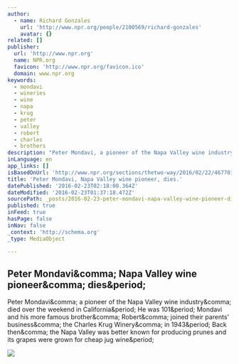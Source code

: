 ```yaml
---
author:
  - name: Richard Gonzales
    url: 'http://www.npr.org/people/2100569/richard-gonzales'
    avatar: {}
related: []
publisher:
  url: 'http://www.npr.org'
  name: NPR.org
  favicon: 'http://www.npr.org/favicon.ico'
  domain: www.npr.org
keywords:
  - mondavi
  - wineries
  - wine
  - napa
  - krug
  - peter
  - valley
  - robert
  - charles
  - brothers
description: "Peter Mondavi, a pioneer of the Napa Valley wine industry, died over the weekend in California. He was 101. Mondavi and his more famous brother, Robert, joined their parents' business, the Charles Krug Winery, in 1943. Back then, the Napa Valley was better known for producing prunes and its grapes were grown for cheap jug wine."
inLanguage: en
app_links: []
isBasedOnUrl: 'http://www.npr.org/sections/thetwo-way/2016/02/22/467701688/peter-mondavi-napa-valley-wine-pioneer-dies'
title: 'Peter Mondavi, Napa Valley wine pioneer, dies.'
datePublished: '2016-02-23T02:18:00.364Z'
dateModified: '2016-02-23T01:37:18.472Z'
sourcePath: _posts/2016-02-23-peter-mondavi-napa-valley-wine-pioneer-dies.md
published: true
inFeed: true
hasPage: false
inNav: false
_context: 'http://schema.org'
_type: MediaObject

---
```

<article style=""><h1>Peter Mondavi&amp;comma; Napa Valley wine pioneer&amp;comma; dies&amp;period;</h1><p>Peter Mondavi&amp;comma; a pioneer of the Napa Valley wine industry&amp;comma; died over the weekend in California&amp;period; He was 101&amp;period; Mondavi and his more famous brother&amp;comma; Robert&amp;comma; joined their parents' business&amp;comma; the Charles Krug Winery&amp;comma; in 1943&amp;period; Back then&amp;comma; the Napa Valley was better known for producing prunes and its grapes were grown for cheap jug wine&amp;period;</p><img src="http://media.npr.org/include/images/facebook-default.jpg?s=1400" /></article>